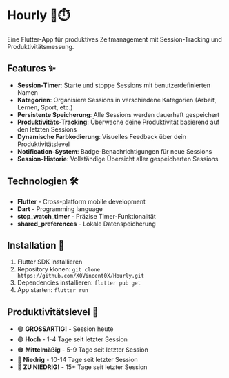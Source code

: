 # Hourly 📱⏱️

Eine Flutter-App für produktives Zeitmanagement mit Session-Tracking und Produktivitätsmessung.

## Features ✨

- **Session-Timer**: Starte und stoppe Sessions mit benutzerdefinierten Namen
- **Kategorien**: Organisiere Sessions in verschiedene Kategorien (Arbeit, Lernen, Sport, etc.)
- **Persistente Speicherung**: Alle Sessions werden dauerhaft gespeichert
- **Produktivitäts-Tracking**: Überwache deine Produktivität basierend auf den letzten Sessions
- **Dynamische Farbkodierung**: Visuelles Feedback über dein Produktivitätslevel
- **Notification-System**: Badge-Benachrichtigungen für neue Sessions
- **Session-Historie**: Vollständige Übersicht aller gespeicherten Sessions

## Technologien 🛠️

- **Flutter** - Cross-platform mobile development
- **Dart** - Programming language
- **stop_watch_timer** - Präzise Timer-Funktionalität
- **shared_preferences** - Lokale Datenspeicherung

## Installation 🚀

1. Flutter SDK installieren
2. Repository klonen: `git clone https://github.com/X0Vincent0X/Hourly.git`
3. Dependencies installieren: `flutter pub get`
4. App starten: `flutter run`

## Produktivitätslevel 🎯

- 🟢 **GROSSARTIG!** - Session heute
- 🟢 **Hoch** - 1-4 Tage seit letzter Session
- 🟠 **Mittelmäßig** - 5-9 Tage seit letzter Session
- 🔴 **Niedrig** - 10-14 Tage seit letzter Session
- 🔴 **ZU NIEDRIG!** - 15+ Tage seit letzter Session
